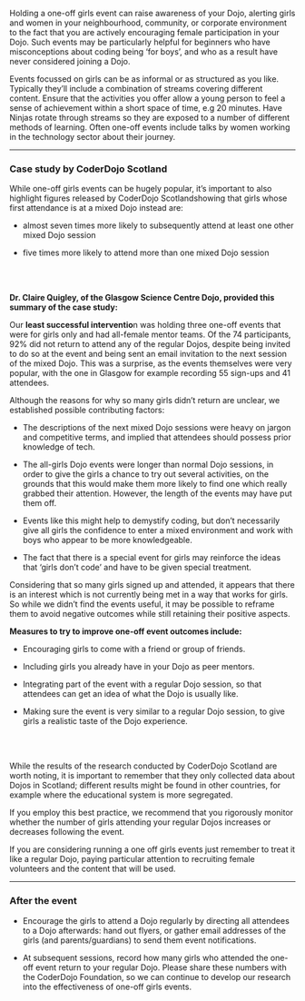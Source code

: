 Holding a one-off girls event can raise awareness of your Dojo, alerting girls and women in your neighbourhood, community, or corporate environment to the fact that you are actively encouraging female participation in your Dojo. Such events may be particularly helpful for beginners who have misconceptions about coding being ‘for boys’, and who as a result have never considered joining a Dojo.

Events focussed on girls can be as informal or as structured as you like. Typically they’ll include a combination of streams covering different content. Ensure that the activities you offer allow a young person to feel a sense of achievement within a short space of time, e.g 20 minutes. Have Ninjas rotate through streams so they are exposed to a number of different methods of learning. Often one-off events include talks by women working in the technology sector about their journey.

  
___

### Case study by CoderDojo Scotland

While one-off girls events can be hugely popular, it’s important to also highlight figures released by CoderDojo Scotlandshowing that girls whose first attendance is at a mixed Dojo instead are:

* almost seven times more likely to subsequently attend at least one other mixed Dojo session

* five times more likely to attend more than one mixed Dojo session

<br><br/>

**Dr. Claire Quigley, of the Glasgow Science Centre Dojo, provided this summary of the case study:**

Our **least successful interventio**n was holding three one-off events that were for girls only and had all-female mentor teams. Of the 74 participants, 92% did not return to attend any of the regular Dojos, despite being invited to do so at the event and being sent an email invitation to the next session of the mixed Dojo. This was a surprise, as the events themselves were very popular, with the one in Glasgow for example recording 55 sign-ups and 41 attendees.



Although the reasons for why so many girls didn’t return are unclear, we established possible contributing factors:

* The descriptions of the next mixed Dojo sessions were heavy on jargon and competitive terms, and implied that attendees should possess prior knowledge of tech.

* The all-girls Dojo events were longer than normal Dojo sessions, in order to give the girls a chance to try out several activities, on the grounds that this would make them more likely to find one which really grabbed their attention. However, the length of the events may have put them off.

* Events like this might help to demystify coding, but don’t necessarily give all girls the confidence to enter a mixed environment and work with boys who appear to be more knowledgeable.

* The fact that there is a special event for girls may reinforce the ideas that ‘girls don’t code’ and have to be given special treatment.

Considering that so many girls signed up and attended, it appears that there is an interest which is not currently being met in a way that works for girls. So while we didn’t find the events useful, it may be possible to reframe them to avoid negative outcomes while still retaining their positive aspects.

**Measures to try to improve one-off event outcomes include:**

* Encouraging girls to come with a friend or group of friends.

* Including girls you already have in your Dojo as peer mentors.

* Integrating part of the event with a regular Dojo session, so that attendees can get an idea of what the Dojo is usually like.

* Making sure the event is very similar to a regular Dojo session, to give girls a realistic taste of the Dojo experience.

<br><br/>

While the results of the research conducted by CoderDojo Scotland are worth noting, it is important to remember that they only collected data about Dojos in Scotland; different results might be found in other countries, for example where the educational system is more segregated.

If you employ this best practice, we recommend that you rigorously monitor whether the number of girls attending your regular Dojos increases or decreases following the event.

  


If you are considering running a one off girls events just remember to treat it like a regular Dojo, paying particular attention to recruiting female volunteers and the content that will be used.

____
### After the event

* Encourage the girls to attend a Dojo regularly by directing all attendees to a Dojo afterwards: hand out flyers, or gather email addresses of the girls \(and parents/guardians\) to send them event notifications.

* At subsequent sessions, record how many girls who attended the one-off event return to your regular Dojo. Please share these numbers with the CoderDojo Foundation, so we can continue to develop our research into the effectiveness of one-off girls events.



